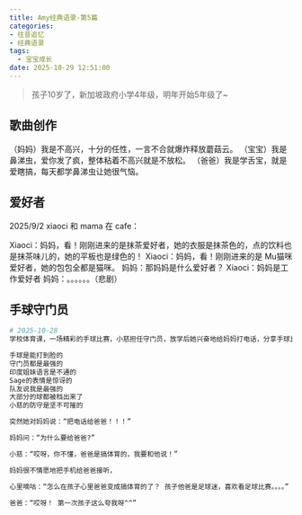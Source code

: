 ```yaml
---
title: Amy经典语录-第5篇
categories:
- 往昔追忆
- 经典语录
tags:
  - 宝宝成长
date: 2025-10-29 12:51:00
---
```


> 孩子10岁了，新加坡政府小学4年级，明年开始5年级了~

## 歌曲创作

（妈妈）我是不高兴，十分的任性，一言不合就爆炸释放蘑菇云。
（宝宝）我是鼻涕虫，爱你发了疯，整体粘着不高兴就是不放松。
（爸爸）我是学舌宝，就是爱瞎搞，每天都学鼻涕虫让她很气恼。

## 爱好者

2025/9/2
xiaoci 和 mama 在 cafe：

Xiaoci：妈妈，看！刚刚进来的是抹茶爱好者，她的衣服是抹茶色的，点的饮料也是抹茶味儿的，她的平板也是绿色的！
Xiaoci：妈妈，看！刚刚进来的是 Mu猫咪爱好者，她的包包全都是猫咪。
妈妈：那妈妈是什么爱好者？
Xiaoci：妈妈是工作爱好者
妈妈：。。。。。。（悲剧）




## 手球守门员

```bash
# 2025-10-28
学校体育课，一场精彩的手球比赛，小慈担任守门员，放学后她兴奋地给妈妈打电话，分享手球比赛的快乐：

手球是能打到脸的
守门员都是最强的
印度姐妹语言是不通的
Sage的表情是惊讶的
队友说我是最强的
大部分的球都被档出来了
小慈的防守是坚不可摧的

突然她对妈妈说：“把电话给爸爸！！！”

妈妈问：“为什么要给爸爸?”

小慈：“哎呀，你不懂，爸爸是搞体育的，我要和他说！”

妈妈很不情愿地把手机给爸爸接听，

心里嘀咕：“怎么在孩子心里爸爸变成搞体育的了？ 孩子他爸是足球迷，喜欢看足球比赛。。。。”

爸爸：“哎呀！ 第一次孩子这么夸我呀^^”
```